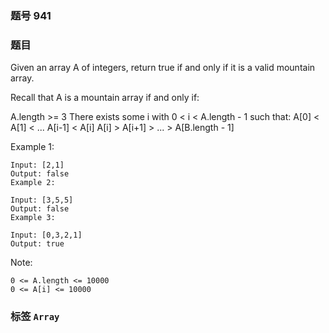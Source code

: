 ### 题号 941

### 题目

Given an array A of integers, return true if and only if it is a valid mountain array.

Recall that A is a mountain array if and only if:

A.length >= 3
There exists some i with 0 < i < A.length - 1 such that:
A[0] < A[1] < ... A[i-1] < A[i]
A[i] > A[i+1] > ... > A[B.length - 1]


Example 1:

    Input: [2,1]
    Output: false
    Example 2:

    Input: [3,5,5]
    Output: false
    Example 3:

    Input: [0,3,2,1]
    Output: true

Note:

    0 <= A.length <= 10000
    0 <= A[i] <= 10000

### 标签 ```Array```
